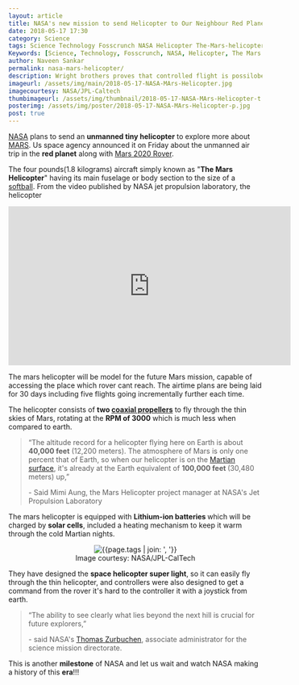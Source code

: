 ```yaml
---
layout: article
title: NASA's new mission to send Helicopter to Our Neighbour Red Planet.
date: 2018-05-17 17:30 
category: Science
tags: Science Technology Fosscrunch NASA Helicopter The-Mars-helicopter Mars-2020-rover US space agency Red-planet Drone-Mars Wright Brothers
Keywords: [Science, Technology, Fosscrunch, NASA, Helicopter, The Mars helicopter, Mars 2020 rover, US, space, agency, Red planet, Drone Mars, Wright Brothers]
author: Naveen Sankar
permalink: nasa-mars-helicopter/
description: Wright brothers proves that controlled flight is possilobe in the planet earth, now NASA plans to prove it again but in the red planet " The Mars ", NASA is sending a helicopter to Mars along with Mars 2020 Rover.
imageurl: /assets/img/main/2018-05-17-NASA-MArs-Helicopter.jpg
imagecourtesy: NASA/JPL-Caltech
thumbimageurl: /assets/img/thumbnail/2018-05-17-NASA-MArs-Helicopter-t.jpg
posterimg: /assets/img/poster/2018-05-17-NASA-MArs-Helicopter-p.jpg
post: true
---
```


<p><a href="https://www.nasa.gov/press-release/mars-helicopter-to-fly-on-nasa-s-next-red-planet-rover-mission" target="_blank">NASA</a> plans to send an <strong>unmanned tiny helicopter</strong> to explore more about <a href="https://en.wikipedia.org/wiki/Mars" target="_blank">MARS</a>. Us space agency announced it on Friday about the unmanned air trip in the <strong>red planet</strong> along with <a href="https://en.wikipedia.org/wiki/Mars_2020" target="_blank">Mars 2020 Rover</a>.</p>
<p>The four pounds(1.8 kilograms) aircraft simply known as "<strong>The Mars Helicopter</strong>" having its main fuselage or body section to the size of a <a href="https://en.wikipedia.org/wiki/Softball" target="_blank">softball</a>. From the video published by NASA jet propulsion laboratory, the helicopter</p>

<iframe width="560" height="315" src="https://www.youtube.com/embed/oOMQOqKRWjU?rel=0" frameborder="0" allow="autoplay; encrypted-media" allowfullscreen></iframe>

<p>The mars helicopter will be model for the future Mars mission, capable of accessing the place which rover cant reach. The airtime plans are being laid for 30 days including five flights going incrementally further each time.</p>
<p>The helicopter consists of <strong>two <a href="https://en.wikipedia.org/wiki/Contra-rotating_propellers" target="_blank">coaxial propellers</a></strong> to fly through the thin skies of Mars, rotating at the <strong>RPM of 3000</strong> which is much less when compared to earth.</p>

<blockquote class="blockquote">
  <p class="mb-0">“The altitude record for a helicopter flying here on Earth is about <strong>40,000 feet</strong> (12,200 meters). The atmosphere of Mars is only one percent that of Earth, so when our helicopter is on the <a href="https://en.wikipedia.org/wiki/Martian_surface" target="_blank">Martian surface</a>, it's already at the Earth equivalent of <strong>100,000 feet </strong>(30,480 meters) up,”
</p>
  <footer class="blockquote-footer">- Said Mimi Aung, the Mars Helicopter project manager at NASA's Jet Propulsion Laboratory</footer>
</blockquote>

<p>The mars helicopter is equipped with <strong>Lithium-ion batteries </strong>which will be charged by <strong>solar cells</strong>, included a heating mechanism to keep it warm through the cold Martian nights.</p>
<div class="article-main-img">
<center>
		<img src="{{ site.baseurl }}/assets/img/main/2018-05-17-NASA-Mars-Helicopter-01.gif" alt="{{page.tags | join: ', '}}">
</center>

</div>
<center>
<footer class="imgcc">
    Image courtesy: NASA/JPL-CalTech
</footer>
</center>
<p>They have designed the <strong>space helicopter super light</strong>, so it can easily fly through the thin helicopter, and controllers were also designed to get a command from the rover it's hard to the controller it with a joystick from earth.</p>


<blockquote class="blockquote">
  <p class="mb-0">“The ability to see clearly what lies beyond the next hill is crucial for future explorers,”
</p>
  <footer class="blockquote-footer">- said NASA's <a href="https://en.wikipedia.org/wiki/Thomas_Zurbuchen" target="_blank">Thomas Zurbuchen</a>, associate administrator for the science mission directorate.</footer>
</blockquote>

<p>This is another <strong>milestone</strong> of NASA and let us wait and watch NASA making a history of this <strong>era</strong>!!!</p>

